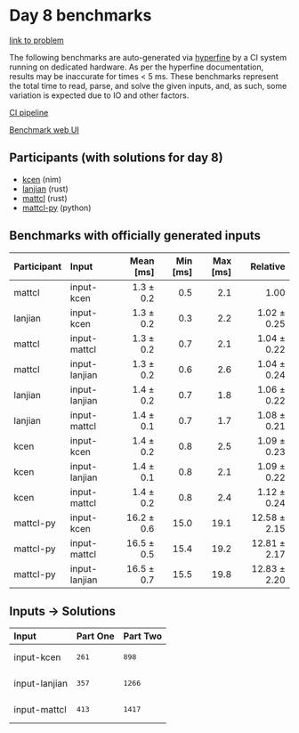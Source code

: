 # Day 8 benchmarks

[link to problem](https://adventofcode.com/2024/day/8)

The following benchmarks are auto-generated via
[hyperfine](https://github.com/sharkdp/hyperfine) by a CI system running on
dedicated hardware. As per the hyperfine documentation, results may be
inaccurate for times < 5 ms. These benchmarks represent the total time to read,
parse, and solve the given inputs, and, as such, some variation is expected due
to IO and other factors.

[CI pipeline](http://ci.papercode.net:8080/teams/main/pipelines/aoc2024)

[Benchmark web UI](https://aoc.ancalagon.black)


## Participants (with solutions for day 8)

- [kcen](https://github.com/kcen/aoc2024) (nim)
- [lanjian](https://github.com/lanjian/aoc-2024) (rust)
- [mattcl](https://github.com/mattcl/aoc2024) (rust)
- [mattcl-py](https://github.com/mattcl/aoc2024-py) (python)


## Benchmarks with officially generated inputs

| Participant | Input | Mean [ms] | Min [ms] | Max [ms] | Relative |
|:---|:---|---:|---:|---:|---:|
| mattcl | input-kcen | 1.3 ± 0.2 | 0.5 | 2.1 | 1.00 |
| lanjian | input-kcen | 1.3 ± 0.2 | 0.3 | 2.2 | 1.02 ± 0.25 |
| mattcl | input-mattcl | 1.3 ± 0.2 | 0.7 | 2.1 | 1.04 ± 0.22 |
| mattcl | input-lanjian | 1.3 ± 0.2 | 0.6 | 2.6 | 1.04 ± 0.24 |
| lanjian | input-lanjian | 1.4 ± 0.2 | 0.7 | 1.8 | 1.06 ± 0.22 |
| lanjian | input-mattcl | 1.4 ± 0.1 | 0.7 | 1.7 | 1.08 ± 0.21 |
| kcen | input-kcen | 1.4 ± 0.2 | 0.8 | 2.5 | 1.09 ± 0.23 |
| kcen | input-lanjian | 1.4 ± 0.1 | 0.8 | 2.1 | 1.09 ± 0.22 |
| kcen | input-mattcl | 1.4 ± 0.2 | 0.8 | 2.4 | 1.12 ± 0.24 |
| mattcl-py | input-kcen | 16.2 ± 0.6 | 15.0 | 19.1 | 12.58 ± 2.15 |
| mattcl-py | input-mattcl | 16.5 ± 0.5 | 15.4 | 19.2 | 12.81 ± 2.17 |
| mattcl-py | input-lanjian | 16.5 ± 0.7 | 15.5 | 19.8 | 12.83 ± 2.20 |


## Inputs -> Solutions

| Input | Part One | Part Two |
|:---|:---|:---|
|input-kcen|<pre>261</pre>|<pre>898</pre>|
|input-lanjian|<pre>357</pre>|<pre>1266</pre>|
|input-mattcl|<pre>413</pre>|<pre>1417</pre>|